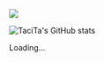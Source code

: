 <img src="https://capsule-render.vercel.app/api?type=waving&color=gradient&customColorList=23&height=210&section=header&text=Welcom%20to%20TaciTa%20World!&fontColor=273329&fontSize=50&fontAlignY=40&stroke=ffffff&animation=twinkling" />

![TaciTa's GitHub stats](https://github-readme-stats.vercel.app/api?username=00tacita00&show_icons=true&bg_color=00000000)

Loading...
<!--
**00TaciTa00/00TaciTa00** is a ✨ _special_ ✨ repository because its `README.md` (this file) appears on your GitHub profile.

Here are some ideas to get you started:

- 🔭 I’m currently working on ...
- 🌱 I’m currently learning ...
- 👯 I’m looking to collaborate on ...
- 🤔 I’m looking for help with ...
- 💬 Ask me about ...
- 📫 How to reach me: ...
- 😄 Pronouns: ...
- ⚡ Fun fact: ...
-->
